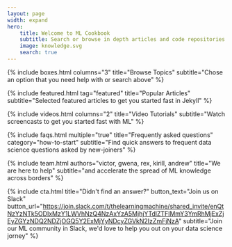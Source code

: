```yaml
---
layout: page
width: expand
hero:
    title: Welcome to ML Cookbook
    subtitle: Search or browse in depth articles and code repositories on everything on ML, from A-Z theory explanation to model development and implementation
    image: knowledge.svg
    search: true
---
```


{% include boxes.html columns="3" title="Browse Topics" subtitle="Chose an option that you need help with or search above" %}

{% include featured.html tag="featured" title="Popular Articles" subtitle="Selected featured articles to get you started fast in Jekyll" %}

{% include videos.html columns="2" title="Video Tutorials" subtitle="Watch screencasts to get you started fast with ML" %}

{% include faqs.html multiple="true" title="Frequently asked questions" category="how-to-start" subtitle="Find quick answers to frequent data science questions asked by new-joiners" %}

{% include team.html authors="victor, gwena, rex, kirill, andrew" title="We are here to help" subtitle="and accelerate the spread of ML knowledge across borders" %}

{% include cta.html title="Didn't find an answer?" button_text="Join us on Slack" button_url="https://join.slack.com/t/thelearningmachine/shared_invite/enQtNzYzNTk5ODIxMzY1LWVhNzQ4NzAxYzA5MjhjYTdlZTFlMmY3YmRhMjExZjEyZGYzNDQ2NDZjOGQ5Y2ExMjYyNDcyZGVkN2IzZmFjNzA" subtitle="Join our ML community in Slack, we'd love to help you out on your data science jorney" %}

